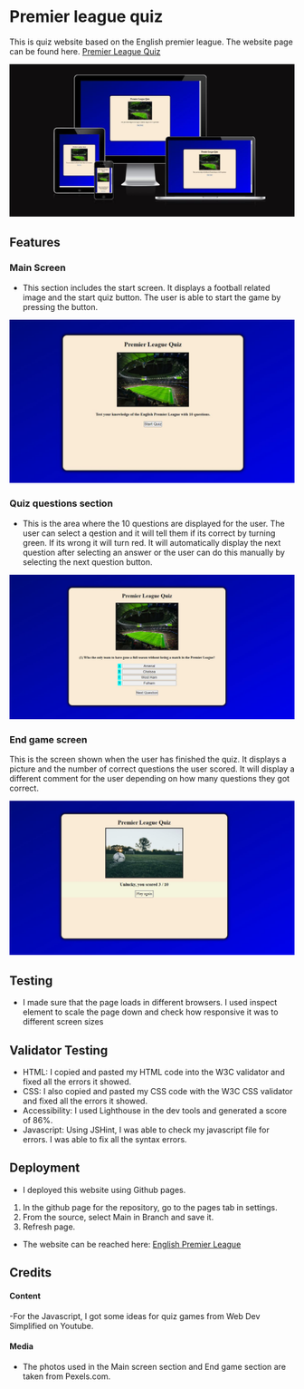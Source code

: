 # Premier league quiz
This is quiz website based on the English premier league. The website page can be found here. [Premier League Quiz](https://thomas-longworth.github.io/Premier-League-quiz-pp2/index.html)


![Responsive Image](assets/images/res.JPG)

## Features


### Main Screen

- This section includes the start screen. It displays a football related image and the start quiz button. The user is able to start the game by pressing the button.

![Main Image](assets/images/first.JPG)

### Quiz questions section

- This is the area where the 10 questions are displayed for the user. The user can select a qestion and it will tell them if its correct by turning green. If its wrong it will turn red. 
It will automatically display the next question after selecting an answer or the user can do this manually by selecting the next question button.

![Questions image](assets/images/quest.JPG)


### End game screen

This is the screen shown when the user has finished the quiz. It displays a picture and the number of correct questions the user scored. It will display a different comment for the user depending on how many questions they got correct.

![End screen image](assets/images/end.JPG)




## Testing

- I made sure that the page loads in different browsers. I used inspect element to scale the page down and check how responsive it was to different screen sizes


## Validator Testing

- HTML:
I copied and pasted my HTML code into the W3C validator and fixed all the errors it showed.
- CSS:
I also copied and pasted my CSS code with the W3C CSS validator and fixed all the errors it showed.
- Accessibility: 
I used Lighthouse in the dev tools and generated a score of 86%.
- Javascript: 
Using JSHint, I was able to check my javascript file for errors. I was able to fix all the syntax errors.



## Deployment

- I deployed this website using Github pages.
1. In the github page for the repository, go to the pages tab in settings.
2. From the source, select Main in Branch and save it.
3. Refresh page.

- The website can be reached here: [English Premier League](https://thomas-longworth.github.io/Premier-League-quiz-pp2/index.html)

## Credits

#### Content
-For the Javascript, I got some ideas for quiz games from Web Dev Simplified on Youtube.

#### Media
- The photos used in the Main screen section and End game section are taken from Pexels.com.
